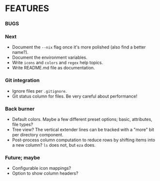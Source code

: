 # FEATURES

### BUGS

### Next
- Document the `--nix` flag once it's more polished (also find a better name?).
- Document the environment variables.
- Write `icons` and `colors` and `regex` help topics.
- Write README.md file as documentation.

### Git integration
- Ignore files per `.gitignore`.
- Git status column for files.  Be very careful about performance!

### Back burner
- Default colors.  Maybe a few different preset options; basic, attributes, file types?
- Tree view?  The vertical extender lines can be tracked with a "more" bit per directory component.
- Post-process column computation to reduce rows by shifting items into a new column?  `ls` does not, but `eza` does.

### Future; maybe
- Configurable icon mappings?
- Option to show column headers?

